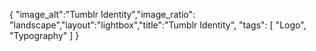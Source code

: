 {
  "image_alt":"Tumblr Identity","image_ratio": "landscape","layout":"lightbox","title":"Tumblr Identity",
  "tags": [
  "Logo",
  "Typography"
 ]
}